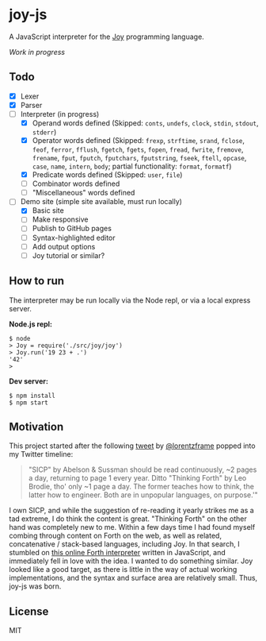 # joy-js

A JavaScript interpreter for the [Joy][] programming language.

*Work in progress*

## Todo

- [x] Lexer
- [x] Parser
- [ ] Interpreter (in progress)
  - [x] Operand words defined (Skipped: `conts`, `undefs`, `clock`, `stdin`, `stdout`, `stderr`)
  - [x] Operator words defined (Skipped: `frexp`, `strftime`, `srand`, `fclose`, `feof`, `ferror`, `fflush`, `fgetch`, `fgets`, `fopen`, `fread`, `fwrite`, `fremove`, `frename`, `fput`, `fputch`, `fputchars`, `fputstring`, `fseek`, `ftell`, `opcase`, `case`, `name`, `intern`, `body`; partial functionality: `format`, `formatf`)
  - [x] Predicate words defined (Skipped: `user`, `file`)
  - [ ] Combinator words defined
  - [ ] "Miscellaneous" words defined
- [ ] Demo site (simple site available, must run locally)
  - [x] Basic site
  - [ ] Make responsive
  - [ ] Publish to GitHub pages
  - [ ] Syntax-highlighted editor
  - [ ] Add output options
  - [ ] Joy tutorial or similar?

## How to run

The interpreter may be run locally via the Node repl, or via a local express
server.

__Node.js repl:__

    $ node
    > Joy = require('./src/joy/joy')
    > Joy.run('19 23 + .')
    '42'
    >

__Dev server:__

    $ npm install
    $ npm start

## Motivation

This project started after the following [tweet](https://twitter.com/lorentzframe/status/997997523301117953)
by [@lorentzframe](https://twitter.com/lorentzframe) popped into my Twitter
timeline:

> "SICP" by Abelson & Sussman should be read continuously, ~2 pages a day,
> returning to page 1 every year. Ditto "Thinking Forth" by Leo Brodie, tho'
> only ~1 page a day. The former teaches how to think, the latter how to
> engineer. Both are in unpopular languages, on purpose.'"

I own SICP, and while the suggestion of re-reading it yearly strikes me as a
tad extreme, I do think the content is great. "Thinking Forth" on the other
hand was completely new to me. Within a few days time I had found myself
combing through content on Forth on the web, as well as related, concatenative
/ stack-based languages, including Joy. In that search, I stumbled on
[this online Forth interpreter](https://brendanator.github.io/jsForth/) written
in JavaScript, and immediately fell in love with the idea. I wanted to do
something similar. Joy looked like a good target, as there is little in the way
of actual working implementations, and the syntax and surface area are
relatively small. Thus, joy-js was born.

## License

MIT

[Joy]: https://en.wikipedia.org/wiki/Joy_(programming_language)
